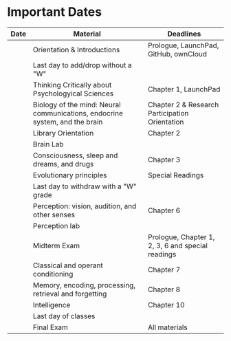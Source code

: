 # Important Dates

| Date | Material | Deadlines |
|------|----------|-----------|
| | Orientation & Introductions | Prologue, LaunchPad, GitHub, ownCloud |
| | Last day to add/drop without a "W" | |
| | Thinking Critically about Psychologyical Sciences| Chapter 1, LaunchPad|
| | Biology of the mind: Neural communications, endocrine system, and the brain| Chapter 2 & Research Participation Orientation |
| | Library Orientation| Chapter 2 |
| | Brain Lab | |
| | Consciousness, sleep and dreams, and drugs | Chapter 3 |
| | Evolutionary principles | Special Readings |
| | Last day to withdraw with a "W" grade | |
| | Perception: vision, audition, and other senses | Chapter 6 |
| | Perception lab | |
| | Midterm Exam | Prologue, Chapter 1, 2, 3, 6 and special readings  |
| | Classical and operant conditioning | Chapter 7 |
| | Memory, encoding, processing, retrieval and forgetting | Chapter 8 |
| | Intelligence | Chapter 10 |
| | Last day of classes | |
| | Final Exam | All materials |

